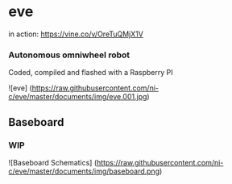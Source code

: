 # eve

in action: https://vine.co/v/OreTuQMjX1V

### Autonomous omniwheel robot

Coded, compiled and flashed with a Raspberry PI

![eve] (https://raw.githubusercontent.com/ni-c/eve/master/documents/img/eve.001.jpg)

## Baseboard

### WIP

![Baseboard Schematics] (https://raw.githubusercontent.com/ni-c/eve/master/documents/img/baseboard.png)
